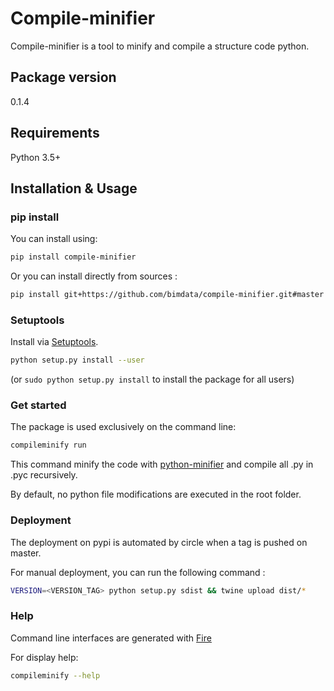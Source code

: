 # Compile-minifier

Compile-minifier is a tool to minify and compile a structure code python.

## Package version

0.1.4

## Requirements

Python 3.5+

## Installation & Usage

### pip install

You can install using:

```sh
pip install compile-minifier
```

Or you can install directly from sources :

```sh
pip install git+https://github.com/bimdata/compile-minifier.git#master
```

### Setuptools

Install via [Setuptools](http://pypi.python.org/pypi/setuptools).

```sh
python setup.py install --user
```

(or `sudo python setup.py install` to install the package for all users)

### Get started

The package is used exclusively on the command line:

```sh
compileminify run
```

This command minify the code with [python-minifier](https://pypi.org/project/python-minifier/) and compile all .py in .pyc recursively.

By default, no python file modifications are executed in the root folder.

### Deployment

The deployment on pypi is automated by circle when a tag is pushed on master.

For manual deployment, you can run the following command :

```sh
VERSION=<VERSION_TAG> python setup.py sdist && twine upload dist/*
```

### Help

Command line interfaces are generated with [Fire](https://github.com/google/python-fire)

For display help:

```sh
compileminify --help
```
